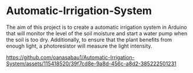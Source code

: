 # Automatic-Irrigation-System
The aim of this project is to create a automatic irrigation system in Arduino that will monitor the level of the soil moisture and start a water pump when the soil is too dry. Additionally, to ensure that the plant benefits from enough light,  a photoresistor will measure the light intensity.



https://github.com/oanasabau1/Automatic-Irrigation-System/assets/115418520/39f7cd8e-9a8d-456c-a8d2-385222501231


